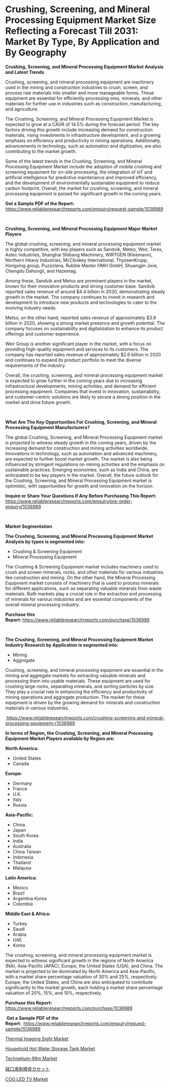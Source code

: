 <p><h1>Crushing, Screening, and Mineral Processing Equipment Market Size Reflecting a Forecast Till 2031: Market By Type, By Application and By Geography</h1></p><p><strong>Crushing, Screening, and Mineral Processing Equipment Market Analysis and Latest Trends</strong></p>
<p><p>Crushing, screening, and mineral processing equipment are machinery used in the mining and construction industries to crush, screen, and process raw materials into smaller and more manageable forms. These equipment are essential for efficiently processing ores, minerals, and other materials for further use in industries such as construction, manufacturing, and agriculture.</p><p>The Crushing, Screening, and Mineral Processing Equipment Market is expected to grow at a CAGR of 14.5% during the forecast period. The key factors driving this growth include increasing demand for construction materials, rising investments in infrastructure development, and a growing emphasis on efficiency and productivity in mining operations. Additionally, advancements in technology, such as automation and digitization, are also contributing to the market growth.</p><p>Some of the latest trends in the Crushing, Screening, and Mineral Processing Equipment Market include the adoption of mobile crushing and screening equipment for on-site processing, the integration of IoT and artificial intelligence for predictive maintenance and improved efficiency, and the development of environmentally sustainable equipment to reduce carbon footprint. Overall, the market for crushing, screening, and mineral processing equipment is poised for significant growth in the coming years.</p></p>
<p><strong>Get a Sample PDF of the Report:&nbsp;</strong> <a href="https://www.reliableresearchreports.com/enquiry/request-sample/1036989">https://www.reliableresearchreports.com/enquiry/request-sample/1036989</a></p>
<p>&nbsp;</p>
<p><strong>Crushing, Screening, and Mineral Processing Equipment Major Market Players</strong></p>
<p><p>The global crushing, screening, and mineral processing equipment market is highly competitive, with key players such as Sandvik, Metso, Weir, Terex, Astec Industries, Shanghai Shibang Machinery, WIRTGEN (Kleemann), Northern Heavy Industries, McCloskey International, ThyssenKrupp, Hongxing group, Puzzolana, Rubble Master HMH GmbH, Shuangjin Jixie, Chengdu Dahongli, and Hazemag. </p><p>Among these, Sandvik and Metso are prominent players in the market, known for their innovative products and strong customer base. Sandvik reported sales revenue of around $4.4 billion in 2020, demonstrating steady growth in the market. The company continues to invest in research and development to introduce new products and technologies to cater to the evolving industry needs.</p><p>Metso, on the other hand, reported sales revenue of approximately $3.9 billion in 2020, showing a strong market presence and growth potential. The company focuses on sustainability and digitalization to enhance its product offerings and customer experience.</p><p>Weir Group is another significant player in the market, with a focus on providing high-quality equipment and services to its customers. The company has reported sales revenue of approximately $2.6 billion in 2020 and continues to expand its product portfolio to meet the diverse requirements of the industry.</p><p>Overall, the crushing, screening, and mineral processing equipment market is expected to grow further in the coming years due to increasing infrastructural developments, mining activities, and demand for efficient processing equipment. Companies that invest in innovation, sustainability, and customer-centric solutions are likely to secure a strong position in the market and drive future growth.</p></p>
<p>&nbsp;</p>
<p><strong>What Are The Key Opportunities For Crushing, Screening, and Mineral Processing Equipment Manufacturers?</strong></p>
<p><p>The global Crushing, Screening, and Mineral Processing Equipment market is projected to witness steady growth in the coming years, driven by the increasing demand for construction and mining activities worldwide. Innovations in technology, such as automation and advanced machinery, are expected to further boost market growth. The market is also being influenced by stringent regulations on mining activities and the emphasis on sustainable practices. Emerging economies, such as India and China, are anticipated to be key players in the market. Overall, the future outlook for the Crushing, Screening, and Mineral Processing Equipment market is optimistic, with opportunities for growth and innovation on the horizon.</p></p>
<p><strong>Inquire or Share Your Questions If Any Before Purchasing This Report:</strong> <a href="https://www.reliableresearchreports.com/enquiry/pre-order-enquiry/1036989">https://www.reliableresearchreports.com/enquiry/pre-order-enquiry/1036989</a></p>
<p>&nbsp;</p>
<p><strong>Market Segmentation</strong></p>
<p><strong>The Crushing, Screening, and Mineral Processing Equipment Market Analysis by types is segmented into:</strong></p>
<p><ul><li>Crushing & Screening Equipment</li><li>Mineral Processing Equipment</li></ul></p>
<p><p>The Crushing & Screening Equipment market includes machinery used to crush and screen minerals, rocks, and other materials for various industries like construction and mining. On the other hand, the Mineral Processing Equipment market consists of machinery that is used to process minerals for different applications, such as separating valuable minerals from waste materials. Both markets play a crucial role in the extraction and processing of minerals for various industries and are essential components of the overall mineral processing industry.</p></p>
<p><strong>Purchase this Report:&nbsp;</strong><a href="https://www.reliableresearchreports.com/purchase/1036989">https://www.reliableresearchreports.com/purchase/1036989</a></p>
<p>&nbsp;</p>
<p><strong>The Crushing, Screening, and Mineral Processing Equipment Market Industry Research by Application is segmented into:</strong></p>
<p><ul><li>Mining</li><li>Aggregate</li></ul></p>
<p><p>Crushing, screening, and mineral processing equipment are essential in the mining and aggregate markets for extracting valuable minerals and processing them into usable materials. These equipment are used for crushing large rocks, separating minerals, and sorting particles by size. They play a crucial role in enhancing the efficiency and productivity of mining operations and aggregate production. The market for these equipment is driven by the growing demand for minerals and construction materials in various industries.</p></p>
<p><a href="https://www.reliableresearchreports.com/crushing-screening-and-mineral-processing-equipment-r1036989">&nbsp;https://www.reliableresearchreports.com/crushing-screening-and-mineral-processing-equipment-r1036989</a></p>
<p><strong>In terms of Region, the Crushing, Screening, and Mineral Processing Equipment Market Players available by Region are:</strong></p>
<p>
    <p> <strong> North America: </strong>
        <ul>
            <li>United States</li>
            <li>Canada</li>
        </ul>
        </p> 
    <p> <strong> Europe: </strong>
        <ul>
            <li>Germany</li>
            <li>France</li>
            <li>U.K.</li>
            <li>Italy</li>
            <li>Russia</li>
        </ul>
        </p> 
    <p> <strong> Asia-Pacific: </strong>
        <ul>
            <li>China</li>
            <li>Japan</li>
            <li>South Korea</li>
            <li>India</li>
            <li>Australia</li>
            <li>China Taiwan</li>
            <li>Indonesia</li>
            <li>Thailand</li>
            <li>Malaysia</li>
        </ul>
        </p> 
    <p> <strong> Latin America: </strong>
        <ul>
            <li>Mexico</li>
            <li>Brazil</li>
            <li>Argentina Korea</li>
            <li>Colombia</li>
        </ul>
        </p> 
    <p> <strong> Middle East & Africa: </strong>
        <ul>
            <li>Turkey</li>
            <li>Saudi</li>
            <li>Arabia</li>
            <li>UAE</li>
            <li>Korea</li>
        </ul>
    </p>
    </p>
<p><p>The crushing, screening, and mineral processing equipment market is expected to witness significant growth in the regions of North America (NA), Asia-Pacific (APAC), Europe, the United States (USA), and China. The market is projected to be dominated by North America and Asia-Pacific, with a market share percentage valuation of 30% and 25%, respectively. Europe, the United States, and China are also anticipated to contribute significantly to the market growth, each holding a market share percentage valuation of 20%, 15%, and 10%, respectively.</p></p>
<p><strong>Purchase this Report: </strong><a href="https://www.reliableresearchreports.com/purchase/1036989">https://www.reliableresearchreports.com/purchase/1036989</a></p>
<p>&nbsp;<strong>Get a Sample PDF of the Report:&nbsp;&nbsp;</strong><a href="https://www.reliableresearchreports.com/enquiry/request-sample/1036989">https://www.reliableresearchreports.com/enquiry/request-sample/1036989</a></p>
<p><strong></strong></p>
<p><p><a href="https://issuu.com/reportprime-2/docs/thermal-imaging-sight-market-size-2030.pptx">Thermal Imaging Sight Market</a></p><p><a href="https://github.com/nicholepatriciadoylenwnrjr0/Market-Research-Report-List-2/blob/main/household-hot-water-storage-tank-market.md">Household Hot Water Storage Tank Market</a></p><p><a href="https://github.com/gamblestampleyjenny50m5sl6/Market-Research-Report-List-2/blob/main/technetium-99m-market.md">Technetium-99m Market</a></p><p><a href="https://github.com/nemesis2824/Market-Research-Report-List-1/blob/main/492141588020.md">経口液剤検査カセット</a></p><p><a href="https://issuu.com/reportprime-2/docs/cog-led-tv-market-size-2030.pptx">COG LED TV Market</a></p></p>